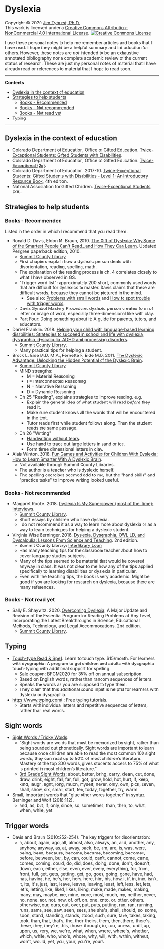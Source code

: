 # Dyslexia
Copyright &copy; 2020 [Jim Tyhurst, Ph.D.](https://www.jimtyhurst.com)  
This work is licensed under a <a rel="license" href="http://creativecommons.org/licenses/by-nc/4.0/">Creative Commons Attribution-NonCommercial 4.0 International License</a>. <a rel="license" href="http://creativecommons.org/licenses/by-nc/4.0/"><img alt="Creative Commons License" style="border-width:0" src="https://i.creativecommons.org/l/by-nc/4.0/88x31.png" /></a>

I use these personal notes to help me remember articles and books that I have read. I hope they might be a helpful summary and introduction for others. However, these notes are _not_ intended to be an exhaustive annotated bibliography nor a complete academic review of the current status of research. These are just my personal notes of material that I have already read or references to material that I hope to read soon.

---

**Contents**

* [Dyslexia in the context of education](#dyslexia-in-the-context-of-education)
* [Strategies to help students](#strategies-to-help-students)
    * [Books - Recommended](#books---recommended)
    * [Books - Not recommended](#books---not-recommended)
    * [Books - Not read yet](#books---not-read-yet)
* [Typing](#typing)

---


## Dyslexia in the context of education
* Colorado Department of Education, Office of Gifted Education. [Twice-Exceptional Students: Gifted Students with Disabilities](https://www.cde.state.co.us/gt/twice-exceptional-information-for-parents).
* Colorado Department of Education, Office of Gifted Education. [Twice-Exceptional (2e)](http://www.cde.state.co.us/gt/twice-exceptional).
* Colorado Department of Education. 2017-10. [Twice-Exceptional Students: Gifted Students with Disabilities - Level 1: An Introductory Resource Book](https://www.cde.state.co.us/gt/level_1_resource_handbook_4th_ed_1-17-17), 4th edition.
* National Association for Gifted Children. [Twice-Exceptional Students](https://www.nagc.org/resources-publications/resources-parents/twice-exceptional-students) (2e).


## Strategies to help students

### Books - Recommended
Listed in the order in which I recommend that you read them.
* Ronald D. Davis, Eldon M. Braun, 2010. [The Gift of Dyslexia: Why Some of the Smartest People Can't Read...and How They Can Learn](https://wccls.bibliocommons.com/item/show/3241120143). Updated Perigree paperback edition, 2010.
    * [Summit County Library](https://summit.marmot.org/Record/.b29831532)
    * First chapters explain how a dyslexic person deals with disorientation, reading, spelling, math.
    * The explanation of the reading process in ch. 4 correlates closely to what I have observed in GS.
    * "Trigger word list": approximately 200 short, commonly used words that are difficult for dyslexics to master. Davis claims that these are difficult words, because they cannot be pictured in the mind.
        * See also: [Problems with small words](https://blog.dyslexia.com/problems-with-small-words/) and [How to spot trouble with trigger words](https://blog.dyslexia.com/trouble-with-trigger-words/).
    * Davis Symbol Mastery Procedure: dyslexic person creates form of letter or image of word, especially three-dimensional like with clay.
    * Part Four: Doing something about it: A guide for parents, tutors, and educators.
* Daniel Franklin. 2018. [Helping your child with language-based learning disabilities: Strategies to succeed in school and life with dyslexia, dysgraphia, dyscalculia, ADHD and processing disorders](https://wccls.bibliocommons.com/item/show/3383032143).
    * [Summit County Library](https://summit.marmot.org/GroupedWork/44439481-2a2f-4a96-36de-31aaa9a0a630).
    * Many practical tips for helping a student.
* Brock L. Eide M.D. M.A., Fernette F. Eide M.D. 2011. [The Dyslexic Advantage: Unlocking the Hidden Potential of the Dyslexic Brain](https://wccls.bibliocommons.com/item/show/1676763143).
    * [Summit County Library](https://summit.marmot.org/Record/.b33442137)
    * MIND strengths:
        * M = Material Reasoning
        * I = Interconnected Reasoning
        * N = Narrative Reasoning
        * D = Dynamic Reasoning
    * Ch 25 "Reading", explains strategies to improve reading. e.g.
        * Explain the general idea of what student will read _before_ they read it.
        * Make sure student knows all the words that will be encountered in the text.
        * Tutor reads first while student follows along. Then the student reads the same passage.
    * Ch 26 "Writing"
        * [Handwriting without tears](https://www.lwtears.com/hwt).
        * Use hand to trace out large letters in sand or ice.
        * Form three dimensional letters in clay.
* Alais Winton. 2018. [Fun Games and Activities for Children With Dyslexia: How to Learn Smarter With A Dyslexic Brain](https://wccls.bibliocommons.com/item/show/3271573143_fun_games_and_activities_for_children_with_dyslexia).
    * Not available through Summit County Libraries.
    * The author is a teacher who is dyslexic herself.
    * The spelling exercises seemed odd to me, but the "hand skills" and "practice tasks" to improve writing looked useful.

### Books - Not recommended
* Margaret Rooke. 2018. [Dyslexia Is My Superpower (most of the Time): Interviews](https://multcolib.bibliocommons.com/item/show/1159836152).
    * [Summit County Library](https://summit.marmot.org/Record/.b57097793).
    * Short essays by children who have dyslexia.
    * I do not recommend it as a way to learn more about dyslexia or as a way to learn techniques for helping a dyslexic student.
* Virginia Wise Berninger. 2016. [Dyslexia, Dysgraphia, OWL LD, and Dyscalculia: Lessons From Science and Teaching](https://wccls.bibliocommons.com/item/show/2661278143). 2nd edition.
    * Summit County Library: [Interlibrary Loan](https://encore.coalliance.org/iii/encore/record/C__Rb34321141__Orightresult?lang=eng&suite=def).
    * Has many teaching tips for the classroom teacher about how to cover language studies subjects.
    * Many of the tips seemed to be material that would be covered anyway in class. It was not clear to me how any of the tips applied specifically to learning disabilities or dyslexia in particular.
    * Even with the teaching tips, the book is very academic. Might be good if you are looking for research on dyslexia, because there are many references.

### Books - Not read yet
* Sally E. Shaywitz. 2020. [Overcoming Dyslexia](https://wccls.bibliocommons.com/item/show/3710101143): A Major Update and Revision of the Essential Program for Reading Problems at Any Level, Incorporating the Latest Breakthroughs in Science, Educational Methods, Technology, and Legal Accommodations. 2nd edition.
    * [Summit County Library](https://summit.marmot.org/Record/.b60870059).


## Typing
* [Touch-type Read & Spell](https://www.readandspell.com/us/dysgraphia#). Learn to touch type. $15/month. For learners with dysgraphia: A program to get children and adults with dysgraphia touch-typing with additional support for spelling.
    * Sale coupon: BFCM2020 for 35% off on annual subscription.
    * Based on English words, rather than random sequences of letters.
    * Speaks the words as you are supposed to type them.
    * They claim that this additional sound input is helpful for learners with dyslexia or dysgraphia.
* https://www.typing.com/ : Free typing tutorials.
    * Starts with individual letters and repetitive sequences of letters, rather than real words.


## Sight words
* [Sight Words / Tricky Words](https://www.dyslexicadvantage.org/sight-words-tricky-words/).
    * "Sight words are words that must be memorized by sight, rather than being sounded out phonetically. Sight words are important to learn because once children are able to read the most common 100 sight words, they can read up to 50% of most children’s literature. Mastery of the top 300 words, gives students access to 75% of what is printed in most children’s literature."
    * [3rd Grade Sight Words](https://www.edhelper.com/themes/SightWords_WordWall5.htm): about, better, bring, carry, clean, cut, done, draw, drink, eight, fall, far, full, got, grow, hold, hot, hurt, if, keep, kind, laugh, light, long, much, myself, never, only, own, pick, seven, shall, show, six, small, start, ten, today, together, try, warm
* Small, important words that "glue other words together" in syntax. Berninger and Wolf (2016:112).
    * and, as, but, if, only, since, so, sometimes, than, then, to, what, when, while, yet

## Trigger words
* Davis and Braun (2010:252-254). The key triggers for disorientation:
    * a, about, again, ago, all, almost, also, always, an, and, another, any, anyhow, anyway, as, at, away, back, be, am, are, is, was, were, being, been, because, become, became, becoming, becomes, before, between, but, by, can, could, can't, cannot, come, came, comes, coming, could, do, did, does, doing, done, don't, doesn't, down, each, either, else, even, ever, every, everything, for, from, front, full, get, gets, getting, got, go, goes, going, gone, have, had, has, having, he, he's, her, hers, here, him, his, how, I, if, in, into, isn't, it, its, it's, just, last, leave, leaves, leaving, least, left, less, let, lets, let's, letting, like, liked, likes, liking, make, made, makes, making, many, may, maybe, me, mine, more, most, much, my, neither, never, no, none, nor, not, now, of, off, on, one, onto, or, other, others, otherwise, our, ours, out, over, put, puts, putting, run, ran, running, runs, same, see, saw, seen, sees, she she's, shall, should, so, some, soon, stand, standing, stands, stood, such, sure, take, takes, taking, took, than, that, that's, the, their theirs, them, then, there, there's, these, they, they're, this, those, through, to, too, unless, until, up, upon, us, very, we, we're, what, when, where, where's, whether, which, while, who, who's, whose, why, will, with, within, without, won't, would, yet, you, your, you're, yours
